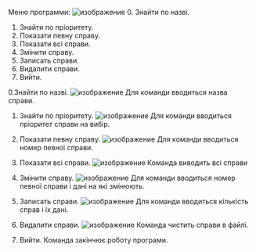 Меню программи:
![изображение](https://github.com/user-attachments/assets/fbfcf215-6534-40e9-97b2-08c2d3d5f64a)
0. Знайти по назві.
1. Знайти по пріоритету.
2. Показати певну справу.
3. Показати всі справи.
4. Змінити справу.
5. Записать справи.
6. Видалити справи.
7. Вийти.

0.Знайти по назві.
![изображение](https://github.com/user-attachments/assets/f0cfe001-8b51-459d-a5b5-64bff85eb891)
Для команди вводиться назва справи.

1. Знайти по пріоритету.
![изображение](https://github.com/user-attachments/assets/d47b10ff-b585-4ec9-bd91-2f62424a0aed)
Для команди вводиться пріоритет справи на вибір.

3. Показати певну справу.
![изображение](https://github.com/user-attachments/assets/7c8a6f9e-d0e6-4f73-bf0c-04db0ea3da7a)
Для команди вводиться номер певної справи.

5. Показати всі справи.
![изображение](https://github.com/user-attachments/assets/e750b784-e030-4f06-96c6-b2395acabeb7)
Команда виводить всі справи

4. Змінити справу.
![изображение](https://github.com/user-attachments/assets/ca125f86-6af5-4c4c-8aea-21d4e774d072)
Для команди вводиться номер певної справи і дані на які змінюють.

5. Записать справи.
![изображение](https://github.com/user-attachments/assets/b4185f9d-8f49-44f2-a0de-5ff571732482)
Для команди вводиться кількість справ і їх дані.

7. Видалити справи.
![изображение](https://github.com/user-attachments/assets/6bf73274-30a9-481c-90fa-e5488c3fe8e5)
Команда чистить справи в файлі.

7. Вийти.
Команда закінчює роботу програми.
